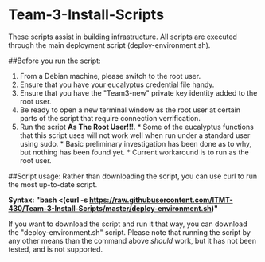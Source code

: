 # Team-3-Install-Scripts
These scripts assist in building infrastructure.
All scripts are executed through the main deployment script (deploy-environment.sh).

##Before you run the script:
  1.  From a Debian machine, please switch to the root user.
  2.  Ensure that you have your eucalyptus credential file handy.
  3.  Ensure that you have the "Team3-new" private key identity added to the root user.
  4.  Be ready to open a new terminal window as the root user at certain parts of the script that require connection verrification.
  5.  Run the script **As The Root User!!!**.
    * Some of the eucalyptus functions that this script uses will not work well when run under a standard user using sudo.
    * Basic preliminary investigation has been done as to why, but nothing has been found yet.
    * Current workaround is to run as the root user.
  
##Script usage:
Rather than downloading the script, you can use curl to run the most up-to-date script.


**Syntax: "bash <(curl -s https://raw.githubusercontent.com/ITMT-430/Team-3-Install-Scripts/master/deploy-environment.sh)"**


If you want to download the script and run it that way, you can download the "deploy-environment.sh" script.  Please note that running the script by any other means than the command above *should* work, but it has not been tested, and is not supported.
